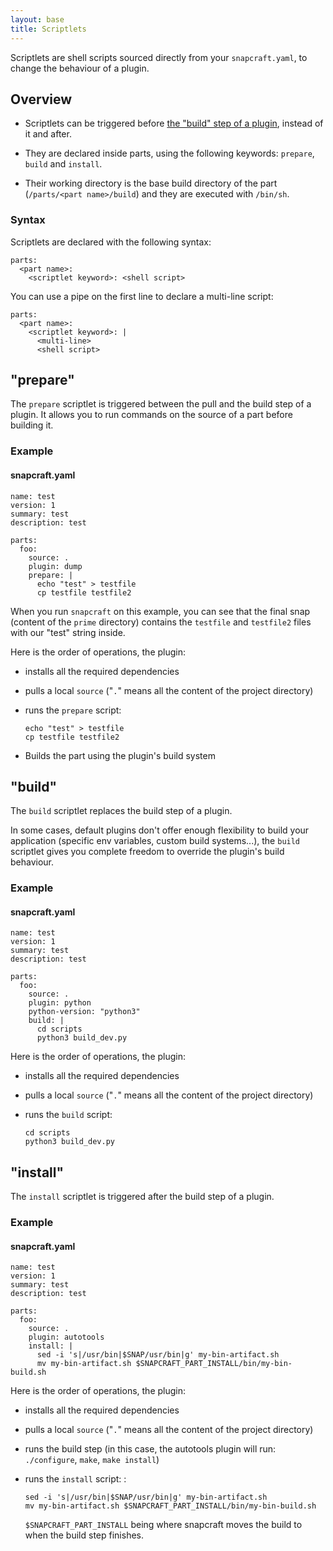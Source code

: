```yaml
---
layout: base
title: Scriptlets
---
```


Scriptlets are shell scripts sourced directly from your `snapcraft.yaml`, to change the behaviour of a plugin.

## Overview

 * Scriptlets can be triggered before [the "build" step of a plugin](/docs/build-snaps/plugins), instead of it and after.

 * They are declared inside parts, using the following keywords: `prepare`, `build` and `install`.

  * Their working directory is the base build directory of the part (`/parts/<part name>/build`) and they are executed with `/bin/sh`.

### Syntax

Scriptlets are declared with the following syntax:

    parts:
      <part name>:
        <scriptlet keyword>: <shell script>

You can use a pipe on the first line to declare a multi-line script:

    parts:
      <part name>:
        <scriptlet keyword>: |
          <multi-line>
          <shell script>

## "prepare"

The `prepare` scriptlet is triggered between the pull and the build step of a plugin. It allows you to run commands on the source of a part before building it.

### Example

#### snapcraft.yaml

```
name: test
version: 1
summary: test
description: test

parts:
  foo:
    source: .
    plugin: dump
    prepare: |
      echo "test" > testfile
      cp testfile testfile2
```

When you run `snapcraft` on this example, you can see that the final snap (content of the `prime` directory) contains the `testfile` and `testfile2` files with our "test" string inside.

Here is the order of operations, the plugin:

 * installs all the required dependencies
 * pulls a local `source` ("`.`" means all the content of the project directory)
 * runs the `prepare` script:

       echo "test" > testfile
       cp testfile testfile2

 * Builds the part using the plugin's build system

## "build"

The `build` scriptlet replaces the build step of a plugin.

In some cases, default plugins don't offer enough flexibility to build your application (specific env variables, custom build systems...), the `build` scriptlet gives you complete freedom to override the plugin's build behaviour.

### Example

#### snapcraft.yaml

```
name: test
version: 1
summary: test
description: test

parts:
  foo:
    source: .
    plugin: python
    python-version: "python3"
    build: |
      cd scripts
      python3 build_dev.py
```

Here is the order of operations, the plugin:

 * installs all the required dependencies
 * pulls a local `source` ("`.`" means all the content of the project directory)
 * runs the `build` script:

       cd scripts
       python3 build_dev.py

## "install"

The `install` scriptlet is triggered after the build step of a plugin.

### Example

#### snapcraft.yaml

```
name: test
version: 1
summary: test
description: test

parts:
  foo:
    source: .
    plugin: autotools
    install: |
      sed -i 's|/usr/bin|$SNAP/usr/bin|g' my-bin-artifact.sh
      mv my-bin-artifact.sh $SNAPCRAFT_PART_INSTALL/bin/my-bin-build.sh
```

Here is the order of operations, the plugin:

 * installs all the required dependencies
 * pulls a local `source` ("`.`" means all the content of the project directory)
 * runs the build step (in this case, the autotools plugin will run: `./configure`, `make`, `make install`)
 * runs the `install` script: :

       sed -i 's|/usr/bin|$SNAP/usr/bin|g' my-bin-artifact.sh
       mv my-bin-artifact.sh $SNAPCRAFT_PART_INSTALL/bin/my-bin-build.sh

   `$SNAPCRAFT_PART_INSTALL` being where snapcraft moves the build to when the build step finishes.